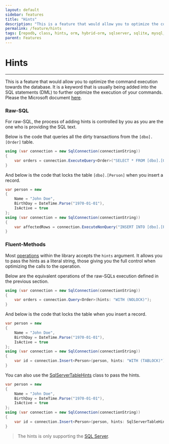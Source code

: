 ```yaml
---
layout: default
sidebar: features
title: "Hints"
description: "This is a feature that would allow you to optimize the command executions towards the database. It is a keyword that is usually being added into the SQL statements (DML) to further optimize the execution of your commands."
permalink: /feature/hints
tags: [repodb, class, hints, orm, hybrid-orm, sqlserver, sqlite, mysql, postgresql]
parent: Features
---
```


# Hints

---

This is a feature that would allow you to optimize the command execution towards the database. It is a keyword that is usually being added into the SQL statements (DML) to further optimize the execution of your commands. Please the Microsoft document [here](https://docs.microsoft.com/en-us/sql/t-sql/queries/hints-transact-sql-table?view=sql-server-ver15).

### Raw-SQL

For raw-SQL, the process of adding hints is controlled by you as you are the one who is providing the SQL text.

Below is the code that queries all the dirty transactions from the `[dbo].[Order]` table.

```csharp
using (var connection = new SqlConnection(connectionString))
{
    var orders = connection.ExecuteQuery<Order>("SELECT * FROM [dbo].[Order] WITH (NOLOCK);");
}
```

And below is the code that locks the table `[dbo].[Person]` when you insert a record.

```csharp
var person = new
{
    Name = "John Doe",
    BirthDay = DateTime.Parse("1970-01-01"),
    IsActive = true
};
using (var connection = new SqlConnection(connectionString))
{
    var affectedRows = connection.ExecuteNonQuery("INSERT INTO [dbo].[Person] WITH (TABLOCK) ([Name], [DateOfBirth], [IsActive], [CreatedDateUtc]) VALUES (@Name, @BirthDay, @IsActive, GETUTCDATE());");
}
```

### Fluent-Methods

Most [operations](/docs#operations) within the library accepts the `hints` argument. It allows you to pass the hints as a literal string, those giving you the full control when optimizing the calls to the operation.

Below are the equivalent operations of the raw-SQLs execution defined in the previous section.

```csharp
using (var connection = new SqlConnection(connectionString))
{
    var orders = connection.Query<Order>(hints: "WITH (NOLOCK)");
}
```

And below is the code that locks the table when you insert a record.

```csharp
var person = new
{
    Name = "John Doe",
    BirthDay = DateTime.Parse("1970-01-01"),
    IsActive = true
};
using (var connection = new SqlConnection(connectionString))
{
    var id = connection.Insert<Person>(person, hints: "WITH (TABLOCK)");
}
```

You can also use the [SqlServerTableHints](/class/sqlservertablehints) class to pass the hints.

```csharp
var person = new
{
    Name = "John Doe",
    BirthDay = DateTime.Parse("1970-01-01"),
    IsActive = true
};
using (var connection = new SqlConnection(connectionString))
{
    var id = connection.Insert<Person>(person, hints: SqlServerTableHints.TabLock);
}
```

> The hints is only supporting the [SQL Server](https://www.nuget.org/packages/RepoDb.SqlServer).
